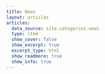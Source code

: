 ```yaml
---
title: News
layout: articles
articles:
  data_source: site.categories.news
  type: item
  show_cover: false
  show_excerpt: true
  excerpt_type: html
  show_readmore: true
  show_info: true
---
```

